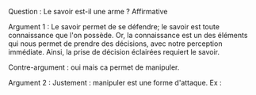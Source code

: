 Question : Le savoir est-il une arme ?
Affirmative

Argument 1 : Le savoir permet de se défendre; le savoir est toute connaissance que l'on possède. Or, la connaissance est un des éléments qui nous permet de prendre des décisions, avec notre perception immédiate. Ainsi, la prise de décision éclairées requiert le savoir.

Contre-argument : oui mais ca permet de manipuler.

Argument 2 : Justement : manipuler est une forme d'attaque.
Ex : 